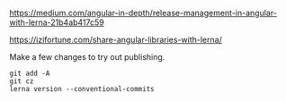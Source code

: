 https://medium.com/angular-in-depth/release-management-in-angular-with-lerna-21b4ab417c59

https://izifortune.com/share-angular-libraries-with-lerna/


Make a few changes to try out publishing.

```
git add -A
git cz
lerna version --conventional-commits
```